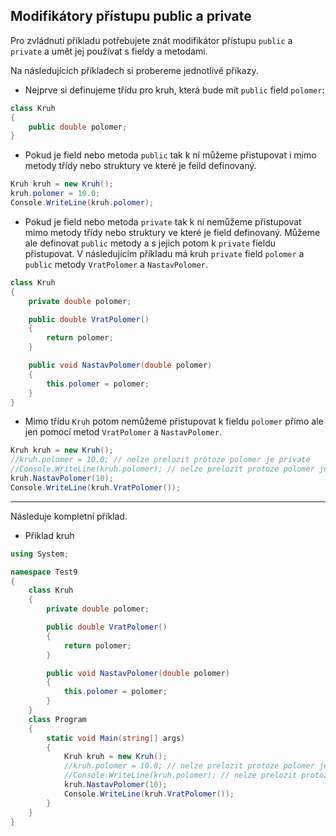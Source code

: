 ## Modifikátory přístupu public a private

Pro zvládnutí příkladu potřebujete znát modifikátor přístupu `public` a `private` a umět jej používat s fieldy a metodami. 

Na následujících příkladech si probereme jednotlivé příkazy. 

* Nejprve si definujeme třídu pro kruh, která bude mít `public` field `polomer`:
```cs 
class Kruh
{
    public double polomer;
}
```
* Pokud je field nebo metoda `public` tak k ní můžeme přistupovat i mimo metody třídy nebo struktury ve které je feild definovaný.
```cs 
Kruh kruh = new Kruh();
kruh.polomer = 10.0;
Console.WriteLine(kruh.polomer);
```
* Pokud je field nebo metoda `private` tak k ní nemůžeme přistupovat mimo metody třídy nebo struktury ve které je field definovaný. Můžeme ale definovat `public` metody a s jejich potom k `private` fieldu přistupovat. V následujícím příkladu má kruh `private` field `polomer` a `public` metody `VratPolomer` a `NastavPolomer`.
```cs 
class Kruh
{
    private double polomer;

    public double VratPolomer()
    {
        return polomer;
    }

    public void NastavPolomer(double polomer)
    {
        this.polomer = polomer;
    }
}
```
* Mimo třídu `Kruh` potom nemůžeme přistupovat k fieldu `polomer` přímo ale jen pomocí metod `VratPolomer` a `NastavPolomer`.
```cs 
Kruh kruh = new Kruh();
//kruh.polomer = 10.0; // nelze prelozit protoze polomer je private
//Console.WriteLine(kruh.polomer); // nelze prelozit protoze polomer je private
kruh.NastavPolomer(10);
Console.WriteLine(kruh.VratPolomer()); 
```

---
Následuje kompletní příklad.

- Příklad kruh

```cs 
using System;

namespace Test9
{
    class Kruh
    {
        private double polomer;

        public double VratPolomer()
        {
            return polomer;
        }

        public void NastavPolomer(double polomer)
        {
            this.polomer = polomer;
        }
    }
    class Program
    {
        static void Main(string[] args)
        {
            Kruh kruh = new Kruh();
            //kruh.polomer = 10.0; // nelze prelozit protoze polomer je private
            //Console.WriteLine(kruh.polomer); // nelze prelozit protoze polomer je private
            kruh.NastavPolomer(10);
            Console.WriteLine(kruh.VratPolomer());
        }
    }
}
```
